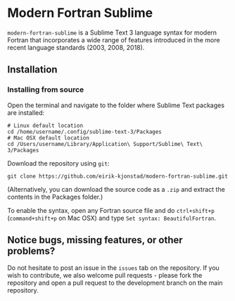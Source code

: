 # Modern Fortran Sublime

`modern-fortran-sublime` is a Sublime Text 3 language syntax for modern Fortran that incorporates a wide range of features introduced in the more recent language standards (2003, 2008, 2018). 

## Installation

### Installing from source
Open the terminal and navigate to the folder where Sublime Text packages are installed:
```shell
# Linux default location
cd /home/username/.config/sublime-text-3/Packages
# Mac OSX default location
cd /Users/username/Library/Application\ Support/Sublime\ Text\ 3/Packages
```
Download the repository using `git`:
```shell
git clone https://github.com/eirik-kjonstad/modern-fortran-sublime.git
```
(Alternatively, you can download the source code as a `.zip` and extract the contents in the Packages folder.) 

To enable the syntax, open any Fortran source file and do `ctrl+shift+p` (`command+shift+p` on Mac OSX) and type `Set syntax: BeautifulFortran`.

## Notice bugs, missing features, or other problems?
Do not hesitate to post an issue in the `issues` tab on the repository. If you wish to contribute, we also welcome pull requests - please fork the repository and open a pull request to the development branch on the main repository.
